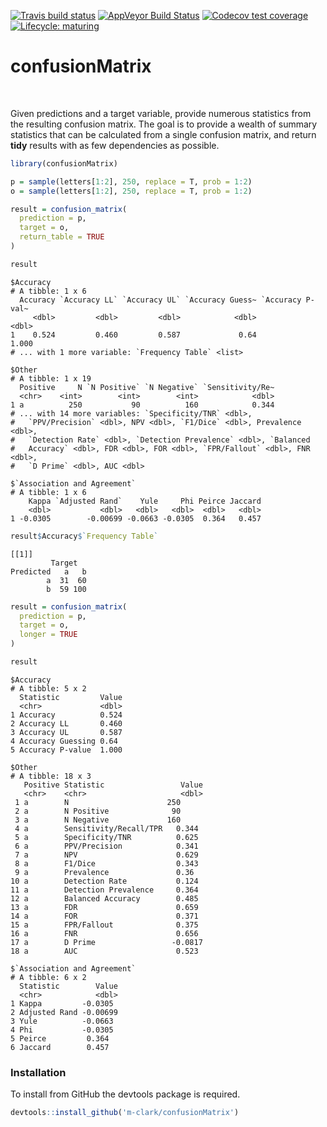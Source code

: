 
<!-- badges: start -->

[![Travis build
status](https://travis-ci.org/m-clark/confusionMatrix.svg?branch=master)](https://travis-ci.org/m-clark/confusionMatrix)
[![AppVeyor Build
Status](https://ci.appveyor.com/api/projects/status/github/m-clark/confusionMatrix?branch=master&svg=true)](https://ci.appveyor.com/project/m-clark/confusionMatrix)
[![Codecov test
coverage](https://codecov.io/gh/m-clark/confusionMatrix/branch/master/graph/badge.svg)](https://codecov.io/gh/m-clark/confusionMatrix?branch=master)
[![Lifecycle:
maturing](https://img.shields.io/badge/lifecycle-experimental-blue.svg)](https://www.tidyverse.org/lifecycle/#experimental)
<!-- <a href="https://github.com/m-clark/confusionMatrix" alt="Miscellaneous Shenanigans"> -->
<!--         <img src="https://img.shields.io/badge/Status-Meh-ff5500.svg?colorA=00aaff&longCache=true&style=for-the-badge"  width=20.5%/></a> -->

<!-- badges: end -->

# confusionMatrix

<br>

Given predictions and a target variable, provide numerous statistics
from the resulting confusion matrix. The goal is to provide a wealth of
summary statistics that can be calculated from a single confusion
matrix, and return <span class="emph" style="">**tidy**</span> results
with as few dependencies as possible.

``` r
library(confusionMatrix)

p = sample(letters[1:2], 250, replace = T, prob = 1:2)
o = sample(letters[1:2], 250, replace = T, prob = 1:2)

result = confusion_matrix(
  prediction = p,
  target = o,
  return_table = TRUE
)

result
```

    $Accuracy
    # A tibble: 1 x 6
      Accuracy `Accuracy LL` `Accuracy UL` `Accuracy Guess~ `Accuracy P-val~
         <dbl>         <dbl>         <dbl>            <dbl>            <dbl>
    1    0.524         0.460         0.587             0.64            1.000
    # ... with 1 more variable: `Frequency Table` <list>
    
    $Other
    # A tibble: 1 x 19
      Positive     N `N Positive` `N Negative` `Sensitivity/Re~
      <chr>    <int>        <int>        <int>            <dbl>
    1 a          250           90          160            0.344
    # ... with 14 more variables: `Specificity/TNR` <dbl>,
    #   `PPV/Precision` <dbl>, NPV <dbl>, `F1/Dice` <dbl>, Prevalence <dbl>,
    #   `Detection Rate` <dbl>, `Detection Prevalence` <dbl>, `Balanced
    #   Accuracy` <dbl>, FDR <dbl>, FOR <dbl>, `FPR/Fallout` <dbl>, FNR <dbl>,
    #   `D Prime` <dbl>, AUC <dbl>
    
    $`Association and Agreement`
    # A tibble: 1 x 6
        Kappa `Adjusted Rand`    Yule     Phi Peirce Jaccard
        <dbl>           <dbl>   <dbl>   <dbl>  <dbl>   <dbl>
    1 -0.0305        -0.00699 -0.0663 -0.0305  0.364   0.457

``` r
result$Accuracy$`Frequency Table`
```

    [[1]]
             Target
    Predicted   a   b
            a  31  60
            b  59 100

``` r
result = confusion_matrix(
  prediction = p,
  target = o,
  longer = TRUE
)

result
```

``` 
$Accuracy
# A tibble: 5 x 2
  Statistic         Value
  <chr>             <dbl>
1 Accuracy          0.524
2 Accuracy LL       0.460
3 Accuracy UL       0.587
4 Accuracy Guessing 0.64 
5 Accuracy P-value  1.000

$Other
# A tibble: 18 x 3
   Positive Statistic                 Value
   <chr>    <chr>                     <dbl>
 1 a        N                      250     
 2 a        N Positive              90     
 3 a        N Negative             160     
 4 a        Sensitivity/Recall/TPR   0.344 
 5 a        Specificity/TNR          0.625 
 6 a        PPV/Precision            0.341 
 7 a        NPV                      0.629 
 8 a        F1/Dice                  0.343 
 9 a        Prevalence               0.36  
10 a        Detection Rate           0.124 
11 a        Detection Prevalence     0.364 
12 a        Balanced Accuracy        0.485 
13 a        FDR                      0.659 
14 a        FOR                      0.371 
15 a        FPR/Fallout              0.375 
16 a        FNR                      0.656 
17 a        D Prime                 -0.0817
18 a        AUC                      0.523 

$`Association and Agreement`
# A tibble: 6 x 2
  Statistic        Value
  <chr>            <dbl>
1 Kappa         -0.0305 
2 Adjusted Rand -0.00699
3 Yule          -0.0663 
4 Phi           -0.0305 
5 Peirce         0.364  
6 Jaccard        0.457  
```

### Installation

To install from GitHub the <span class="pack">devtools</span> package is
required.

``` r
devtools::install_github('m-clark/confusionMatrix')
```
